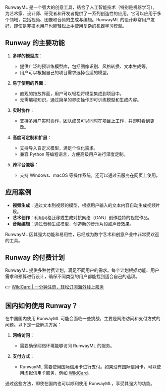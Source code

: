 RunwayML 是一个强大的创意工具，结合了人工智能技术（特别是机器学习），为艺术家、设计师、研究者和开发者提供了一系列创造性的应用。它可以应用于多个领域，包括视频、图像和音频的生成与编辑。RunwayML 的设计非常用户友好，即使是非技术用户也能轻松上手使用复杂的机器学习模型。

## Runway 的主要功能

1. **多样的模型库**：
   - 提供广泛的预训练模型库，包括图像识别、风格转换、文本生成等。
   - 用户可以根据自己的项目需求选择合适的模型。

2. **易于使用的界面**：
   - 直观的拖放界面，用户可以轻松将模型集成到项目中。
   - 无需编程知识，通过简单的界面操作即可训练模型和生成内容。

3. **实时协作**：
   - 支持多用户实时协作，团队成员可以同时在项目上工作，并即时看到更改。

4. **高度可定制和扩展**：
   - 支持导入自定义模型，满足个性化需求。
   - 兼容 Python 等编程语言，方便高级用户进行深度定制。

5. **跨平台兼容**：
   - 支持 Windows、macOS 等操作系统，还可以通过云服务在网页上使用。

## 应用案例

- **视频生成**：通过文本到视频的模型，根据用户输入的文本内容自动生成视频片段。
- **艺术创作**：利用风格迁移或生成对抗网络（GAN）创作独特的视觉作品。
- **音频编辑**：通过音频生成模型，创造新的音乐片段或声音效果。

RunwayML 因其强大功能和易用性，已经成为数字艺术和创意产业中非常受欢迎的工具。

## Runway 的付费计划

RunwayML 提供多种付费计划，满足不同用户的需求。每个计划根据功能、用户需求和预算进行设计，确保不同类型的用户都能找到适合自己的选项。

👉 [WildCard | 一分钟注册，轻松订阅海外线上服务](https://bit.ly/bewildcard)

## 国内如何使用 Runway？

在中国国内使用 RunwayML 可能会面临一些挑战，主要是网络访问和支付方式的问题。以下是一些解决方案：

1. **网络访问**：
   - 需要确保网络环境能够访问 RunwayML 的服务。

2. **支付方式**：
   - RunwayML 需要使用国际信用卡进行支付。如果没有国际信用卡，可以使用虚拟信用卡服务，例如 [WildCard](https://bit.ly/bewildcard)。

通过这些方法，即使在国内也可以顺利使用 RunwayML，享受其强大的功能。